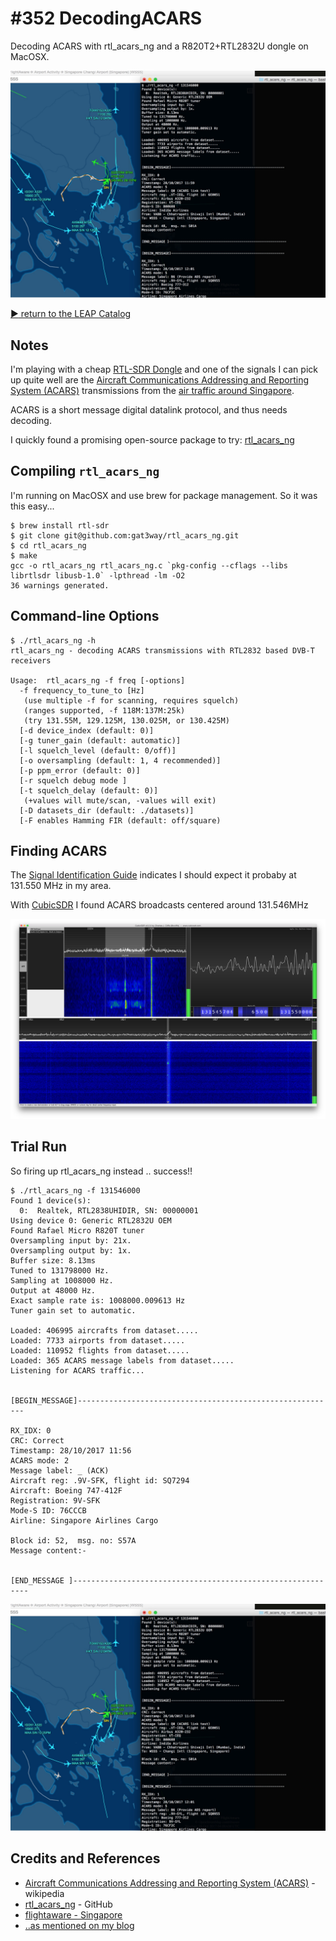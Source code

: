 # #352 DecodingACARS

Decoding ACARS with rtl_acars_ng and a R820T2+RTL2832U dongle on MacOSX.

![Build](./assets/DecodingACARS_build.jpg?raw=true)

[:arrow_forward: return to the LEAP Catalog](http://leap.tardate.com)

## Notes

I'm playing with a cheap [RTL-SDR Dongle](../RtlSdrDongle)
and one of the signals I can pick up quite well are the
[Aircraft Communications Addressing and Reporting System (ACARS)](https://en.wikipedia.org/wiki/Aircraft_Communications_Addressing_and_Reporting_System)
transmissions from the [air traffic around Singapore](http://flightaware.com/live/airport/WSSS).

ACARS is a short message digital datalink protocol, and thus needs decoding.

I quickly found a promising open-source package to try: [rtl_acars_ng](https://github.com/gat3way/rtl_acars_ng)


## Compiling `rtl_acars_ng`

I'm running on MacOSX and use brew for package management. So it was this easy...

```
$ brew install rtl-sdr
$ git clone git@github.com:gat3way/rtl_acars_ng.git
$ cd rtl_acars_ng
$ make
gcc -o rtl_acars_ng rtl_acars_ng.c `pkg-config --cflags --libs librtlsdr libusb-1.0` -lpthread -lm -O2
36 warnings generated.
```

## Command-line Options

```
$ ./rtl_acars_ng -h
rtl_acars_ng - decoding ACARS transmissions with RTL2832 based DVB-T receivers

Usage:  rtl_acars_ng -f freq [-options]
  -f frequency_to_tune_to [Hz]
   (use multiple -f for scanning, requires squelch)
   (ranges supported, -f 118M:137M:25k)
   (try 131.55M, 129.125M, 130.025M, or 130.425M)
  [-d device_index (default: 0)]
  [-g tuner_gain (default: automatic)]
  [-l squelch_level (default: 0/off)]
  [-o oversampling (default: 1, 4 recommended)]
  [-p ppm_error (default: 0)]
  [-r squelch debug mode ]
  [-t squelch_delay (default: 0)]
   (+values will mute/scan, -values will exit)
  [-D datasets_dir (default: ./datasets)]
  [-F enables Hamming FIR (default: off/square)
```

## Finding ACARS

The [Signal Identification Guide](https://www.sigidwiki.com/wiki/Aircraft_Communications_Addressing_and_Reporting_System_(ACARS))
indicates I should expect it probaby at 131.550 MHz in my area.

With [CubicSDR](http://cubicsdr.com/) I found ACARS broadcasts centered around 131.546MHz

![acars](./assets/acars.png?raw=true)


## Trial Run

So firing up rtl_acars_ng instead .. success!!

```
$ ./rtl_acars_ng -f 131546000
Found 1 device(s):
  0:  Realtek, RTL2838UHIDIR, SN: 00000001
Using device 0: Generic RTL2832U OEM
Found Rafael Micro R820T tuner
Oversampling input by: 21x.
Oversampling output by: 1x.
Buffer size: 8.13ms
Tuned to 131798000 Hz.
Sampling at 1008000 Hz.
Output at 48000 Hz.
Exact sample rate is: 1008000.009613 Hz
Tuner gain set to automatic.

Loaded: 406995 aircrafts from dataset.....
Loaded: 7733 airports from dataset.....
Loaded: 110952 flights from dataset.....
Loaded: 365 ACARS message labels from dataset.....
Listening for ACARS traffic...


[BEGIN_MESSAGE]----------------------------------------------------------

RX_IDX: 0
CRC: Correct
Timestamp: 28/10/2017 11:56
ACARS mode: 2
Message label: _ (ACK)
Aircraft reg: .9V-SFK, flight id: SQ7294
Aircraft: Boeing 747-412F
Registration: 9V-SFK
Mode-S ID: 76CCCB
Airline: Singapore Airlines Cargo

Block id: 52,  msg. no: S57A
Message content:-


[END_MESSAGE ]------------------------------------------------------------
```

![DecodingACARS_build](./assets/DecodingACARS_build.jpg?raw=true)


## Credits and References
* [Aircraft Communications Addressing and Reporting System (ACARS)](https://en.wikipedia.org/wiki/Aircraft_Communications_Addressing_and_Reporting_System) - wikipedia
* [rtl_acars_ng](https://github.com/gat3way/rtl_acars_ng) - GitHub
* [flightaware - Singapore](http://flightaware.com/live/airport/WSSS)
* [..as mentioned on my blog](https://blog.tardate.com/2017/10/leap352-decoding-acars.html)
